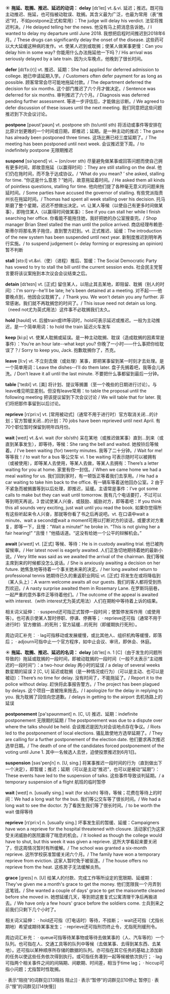☀ <span class="category">**拖延、耽搁、推迟、延迟的动词：**</span>
<span class="vocabulary">**delay**</span> [dɪ'leɪ] 
<span class="definition">vt.＆vi. 延迟；推迟。既可指主动推迟、拖延，也可指被动耽误、耽搁。其含义最为广泛，也最为常用（表“推迟”时，不如postpone正式和常用）：</span>The judge will delay his verdict. 法官将推迟判决。/ He delayed telling her the news. 他没有马上把消息告诉她。/ I wanted to delay my departure until June 2018. 我想把启程时间推迟到2018年6月。/ These drugs can significantly delay the onset of the disease. 这些药可以大大延缓这种病的发作。<span class="definition">vt. 使某人迟到或耽搁；使某人做某事更慢：</span>Can you delay him in some way? 你能用什么办法拖延他一下吗？/ His arrival was seriously delayed by a late train. 因为火车晚点，他晚到了很长时间。
           
<span class="vocabulary">**defer**</span> [dɪˈfɜ:(r)]
<span class="definition">vt. 推迟、延期：</span>She had applied for deferred admission to college. 她已申请延期入学。/ Customers often defer payment for as long as possible. 顾客常常会尽可能地拖延付款。/ The department deferred the decision for six months. 这个部门推迟了六个月才做决定。/ Sentence was deferred for six months. 审判推迟了六个月。/ Diagnosis was deferred pending further assessment. 等进一步评估后，才能做出诊断。/ We agreed to defer discussion of these issues until the next meeting. 我们同意把这些问题推迟到下次会议讨论。

<span class="vocabulary">**postpone**</span> [pəʊst'pəʊn] 
<span class="definition">vt. postpone sth (to/until sth) 将活动或事件等安排在比原计划更晚的一个时间或日期，即推迟；延期。是一种主动的推迟：</span>The game has already been postponed three times. 这场比赛已经三度延期了。/ The meeting has been postponed until next week. 会议推迟至下周。/ to indefinitely postpone 无限期推迟
           
<span class="vocabulary">**suspend**</span> [səˈspend]
<span class="definition">vi. ~ (on/over sth) 尽量避免做某事或回答问题而使自己拥有更多时间，即故意拖延（以赢得时间）：</span>They are still stalling on the deal. 他们仍在拖时间，而不急于达成协议。/ ‘What do you mean? ’ she asked, stalling for time. “你这是什么意思？”她问，故意拖延着时间。/ He asked them all kinds of pointless questions, stalling for time. 他向他们提了各种毫无意义的问题来拖延时间。/ Some parties have accused the governor of stalling. 有些党派指责州长在拖延时间。/ Thomas had spent all week stalling over his decision. 托马斯磨了整个星期，迟迟不想做出决定。<span class="definition">vt. 让某人等候（以使自己有更多时间做某事），即拖住某人（以赢得时间做某事）：</span>See if you can stall her while I finish searching her office. 你看能不能拖住她，我好把她的办公室搜查完。/ Shop manager Brian Steel stalled the man until the police arrived. 商店经理布赖恩·斯蒂尔将那名男子拖住，直到警方赶到。<span class="definition">vt. 正式推迟、延缓：</span>The introduction of the new system has been suspended until next year. 新制度推迟到明年再行实施。/ to suspend judgement (= delay forming or expressing an opinion) 暂不判断
           
<span class="vocabulary">**stall**</span> [stɔ:l]
<span class="definition">vt.&vi.（使）（进程）推后、暂缓：</span>The Social Democratic Party has vowed to try to stall the bill until the current session ends. 社会民主党誓言要将该议案拖到本次议会会议结束之后。
           
<span class="vocabulary">**detain**</span> [dɪˈteɪn]
<span class="definition">vt. [正式] 留住某人，以阻止其去某地，即阻留、耽搁（别人的时间）：</span>I'm sorry--he'll be late; he's been detained at a meeting. 对不起——他要晚点到，他因会议耽搁了。/ Thank you. We won't detain you any further. 非常感谢。我们就不再耽搁您的时间了。/ This issue need not detain us long.（need not尤为英式用法）这件事不必耽搁我们太久。

<span class="vocabulary">**hold**</span> [həʊld] 
<span class="definition">vt. 后接train或lift等词时，hold可表示延迟或推迟。一般为主动推迟，是一个简单用词：</span>to hold the train 延迟火车发车

<span class="vocabulary">**keep**</span> [ki:p] 
<span class="definition">vt. 使某人耽搁或延误。是一种主动耽搁、耽误（造成耽搁的因素常是事件）：</span>You’re an hour late--what kept you? 你晚了一小时——什么事把你给耽误了？/ Sorry to keep you, Jack. 抱歉耽搁你了，杰克。

<span class="vocabulary">**leave**</span> [li:v] 
<span class="definition">vt. 不立刻去做（或处理）某事，即把某事留到某一时刻才去处理。是一个简单用词：</span>Leave the dishes--I’ll do them later. 盘子先搁着吧，我等会儿再洗。/ Don’t leave it all until the last minute. 不要把什么事都留到最后一分钟。

<span class="vocabulary">**table**</span> ['teɪbl] 
<span class="definition">vt. [美] 将计划、提议等搁置（至一个晚些的日期进行讨论）。与leave难见明显差别。但没有leave常用：</span>to table the proposal until the following meeting 把该提议留到下次会议讨论 / We will table that for later. 我们将把那件事留到以后讨论。
           
<span class="vocabulary">**reprieve**</span> [rɪˈpri:v]
<span class="definition">vt. [常用被动式]（通常不用于进行时）官方取消关闭…的计划；官方暂缓关闭…的计划：</span>70 jobs have been reprieved until next April. 有70个职位暂时保留到明年四月份。

<span class="vocabulary">**wait**</span> [weɪt] 
<span class="definition">vt.＆vi. wait (for sb/sth) 呆在某地（或推迟做某事）直到…到来（或直到某事发生），即等待，等候：</span>She rang the bell and waited. 她按铃后等候着。/ I’ve been waiting (for) twenty minutes. 我等了二十分钟。/ Wait for me! 等等我！/ to wait for a bus 等公交车 <span class="definition">vi. 1 be waiting 可表示随时可以被拥有（或被使用），即等某人去使用，等某人去做，等某人去拥有：</span>There’s a letter waiting for you at home. 家里有你一封信。/ When we came home we had a meal waiting for us. 我们回到家时，有一顿饭正等着我们去享用。/ He had a car waiting to take him back to the office. 有一辆车等着送他回办公室。<span class="definition">2 由于不紧急而被搁置等到以后处理，即推迟，延缓。主语常是事件：</span>I’ve got some calls to make but they can wait until tomorrow. 我有几个电话要打，不过可以等到明天再说。<span class="definition">3 尝试使某人兴奋，或鼓励、威胁对方，即等着吧：</span>If you think this all sounds very exciting, just wait until you read the book. 如果你觉得所有这些听起来令人兴奋，那就等你看了书之后再说吧。<span class="definition">vt. 在口语中wait a minute、wait a second或wait a moment可用以打断对方的谈话，或要求对方重复，即等一下，且慢：</span>“Wait a minute!” he broke in. “This is not giving her a fair hearing!” “且慢！”他插话道。“这没有给她一个公平的辩解机会。”
           
<span class="vocabulary">**await**</span> [əˈweɪt]
<span class="definition">vt. [正式] 等候、等待：</span>He is in custody awaiting trial. 他已被拘留候审。/ Her latest novel is eagerly awaited. 人们正急切地期待着她的最新小说。/ Very little was said as we awaited the arrival of the chairman. 我们等候主席到来的时候都没怎么说话。/ She is anxiously awaiting a decision on her future. 她焦急地等待着一个事关她未来的决定。/ her long awaited return to professional tennis 她期待已久的重返职业网坛 <span class="definition">vt. [正式] 将发生在或将降临到（某人头上）：</span>A warm welcome awaits all our guests. 我们的客人都将受到热烈欢迎。/ A nasty surprise awaited them in Rosemary Lane. 在罗斯玛丽巷，一起严重的意外事件正等待着他们。/ The outcome of the appeal is awaited with interest.（with interest尤为英式用法）人们在期盼中等待着上诉的结果。

相关词义延伸：
· suspend还可指正式暂停一段时间；使暂停发挥作用（或使用等）。也可表示使某人暂时停职、停课、停赛等；
· reprieve还可指（通常不用于进行时）官方撤销…的死刑；官方延缓…的死刑（即缓期执行死刑）。

周边词汇补充：
· lag可指移动或发展缓慢，或比其他人、组织机构等缓慢，即落后；
· adjourn可指中止一个官方程序，如中止会议、审讯，即休会、休庭。

☀ <span class="category">**拖延、耽搁、推迟、延迟的名词：**</span>
<span class="vocabulary">**delay**</span> [dɪ'leɪ] 
<span class="definition">n. 1 [C]（由于发生的问题所导致的）拖延或耽搁的一段时间，即被动耽搁的一段时间（一般不太表示“主动推迟的一段时间”）：</span>a two-hour delay 两小时的延误 / a delay of several weeks 数星期的延误 <span class="definition">2 [C, U] 延迟或耽搁（是一种情况或行为）（可以是主动、也可以是被动）：</span>There’s no time for delay. 没有时间了，不能拖延了。/ Report it to the police without delay. 赶快将此事报告警方。/ The project has been plagued by delays. 这个项目一直被拖来拖去。/ I apologize for the delay in replying to you. 我为耽搁了回信向您道歉。/ delays in getting to the airport 去机场路上的延误 
           
<span class="vocabulary">**postponement**</span> [pə'spəʊnmənt]
<span class="definition">n. [C, U] 推迟、延期：</span>indefinite postponement 无限期的延期 / The postponement was due to a dispute over where the talks should be held. 会谈推迟是因为对会谈地点存在争议。/ Riots led to the postponement of local elections. 骚乱致使地方选举延期了。/ They are calling for a further postponement of the election date. 他们要求再次推迟选举日期。/ The death of one of the candidates forced postponement of the voting until June 1. 其中一名候选人去世，迫使投票推迟到6月1日。

<span class="vocabulary">**suspension**</span> [səs'penʃn] 
<span class="definition">n. [U, sing.] 将某事推迟一段时间的行为（直到做出下一个决定），即暂缓；推迟；延期（可以是主动“推迟”，也可以是被动“延期”）：</span>These events have led to the suspension of talks. 这些事件导致谈判延期。/ a temporary suspension of a flight 航班的临时暂停

<span class="vocabulary">**wait**</span> [weɪt] 
<span class="definition">n. [usually sing.] wait (for sb/sth) 等待，等候；花费在等待上的时间：</span>We had a long wait for the bus. 我们等公交车等了很长时间。/ We had a long wait to see the doctor. 为了看医生我们等了很长时间。/ to be worth the wait 值得等待
            
<span class="vocabulary">**reprieve**</span> [rɪˈpri:v]
<span class="definition">n. [usually sing.] 坏事发生前的暂缓、延缓：</span>Campaigners have won a reprieve for the hospital threatened with closure. 活动家们为这家受关闭威胁的医院赢得了喘息的机会。/ It looked as though the college would have to shut, but this week it was given a reprieve. 这所大学看起来要关闭了，但这周情况暂时有所缓解。/ The school was granted a six-month reprieve. 这所学校获准暂缓关闭六个月。/ The family have won a temporary reprieve from eviction. 这家人暂时免于被驱逐。/ The house offers no reprieve from the heat. 这栋房子无法缓解炎热。          

<span class="vocabulary">**grace**</span> [greɪs]
<span class="definition">n. [U] 给某人的付款、完成工作等所设定的宽限期、延缓期：</span>They've given me a month's grace to get the money. 他们宽限我一个月弄到这笔钱。/ She wanted a couple of days' grace to get the maisonette cleaned before she moved in. 她想延缓几天，等到把这套复式公寓清理干净后再搬进去。/ We have only a few hours' grace before the soldiers come. 士兵到来之前我们只剩下几个小时了。
 
相关词义延伸：
· hold还可指（打电话时）等待，不挂断；
· wait还可指（尤指长期地）希望或期待某事发生；
· reprieve还可指刑罚终止令，尤指死刑缓刑令。

周边词汇补充：
· queue可指等待某事物或等待去做某事的（人、汽车等的）一个队列。也可指在人、交通工具等的队列中等候（去做某事、去得到某东西、去某地）。还可指以某种顺序所存储的数据的队列。亦可指在其它任务的基础上添加新的任务以使这些任务依次得到执行。或可指任务凑到一起等候被依次执行；
· lag可指两个相关事件之间的间隔期、间歇期、时间差，相当于time lag；
· hiccup可指小问题；尤指暂时性耽搁。

· 表示“阻挠”的词群见[[13阻挡 阻止]]
· 表示“暂停”的词群见[[10停止 暂停]]
· 表示“慢”的词群见[[14快慢]]
